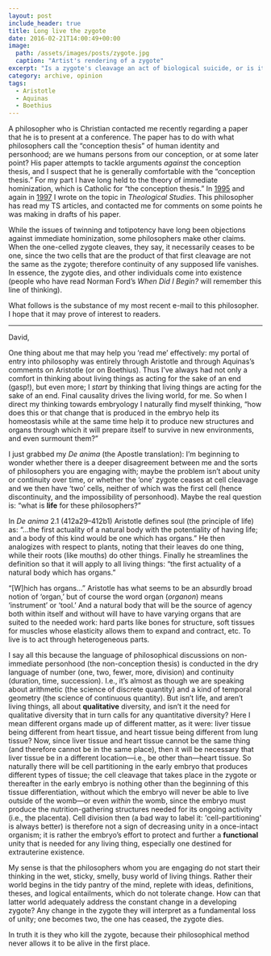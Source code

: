 ```yaml
---
layout: post
include_header: true
title: Long live the zygote
date: 2016-02-21T14:00:49+00:00
image:
  path: /assets/images/posts/zygote.jpg
  caption: "Artist's rendering of a zygote"
excerpt: "Is a zygote's cleavage an act of biological suicide, or is it just another day for a living thing?"
category: archive, opinion
tags:
  - Aristotle
  - Aquinas
  - Boethius
---
```

A philosopher who is Christian contacted me recently regarding a paper that he is to present at a conference. The paper has to do with what philosophers call the “conception thesis” of human identity and personhood; are we humans persons from our conception, or at some later point? His paper attempts to tackle arguments _against_ the conception thesis, and I suspect that he is generally comfortable with the “conception thesis.” For my part I have long held to the theory of immediate hominization, which is Catholic for “the conception thesis.” In [1995](http://cdn.theologicalstudies.net/56/56.4/56.4.7.pdf) and again in [1997](http://cdn.theologicalstudies.net/58/58.4/58.4.6.pdf) I wrote on the topic in _Theological Studies_. This philosopher has read my TS articles, and contacted me for comments on some points he was making in drafts of his paper.

While the issues of twinning and totipotency have long been objections against immediate hominization, some philosophers make other claims. When the one-celled zygote cleaves, they say, it necessarily ceases to be one, since the two cells that are the product of that first cleavage are not the same as the zygote; therefore continuity of any supposed life vanishes. In essence, the zygote dies, and other individuals come into existence (people who have read Norman Ford’s _When Did I Begin?_ will remember this line of thinking).

What follows is the substance of my most recent e-mail to this philosopher. I hope that it may prove of interest to readers.

* * *

David,

One thing about me that may help you ‘read me’ effectively: my portal of entry into philosophy was entirely through Aristotle and through Aquinas’s comments on Aristotle (or on Boethius). Thus I’ve always had not only a comfort in thinking about living things as acting for the sake of an end (gasp!), but even more; I _start_ by thinking that living things are acting for the sake of an end. Final causality drives the living world, for me. So when I direct my thinking towards embryology I naturally find myself thinking, “how does this or that change that is produced in the embryo help its homeostasis while at the same time help it to produce new structures and organs through which it will prepare itself to survive in new environments, and even surmount them?”

I just grabbed my _De anima_ (the Apostle translation): I’m beginning to wonder whether there is a deeper disagreement between me and the sorts of philosophers you are engaging with; maybe the problem isn’t about unity or continuity over time, or whether the ‘one’ zygote ceases at cell cleavage and we then have ‘two’ cells, neither of which was the first cell (hence discontinuity, and the impossibility of personhood). Maybe the real question is: “what is **life** for these philosophers?”

In _De anima_ 2.1 (412a29–412b1) Aristotle defines soul (the principle of life) as: “…the first actuality of a natural body with the potentiality of having life; and a body of this kind would be one which has organs.” He then analogizes with respect to plants, noting that their leaves do one thing, while their roots (like mouths) do other things. Finally he streamlines the definition so that it will apply to all living things: “the first actuality of a natural body which has organs.”

“[W]hich has organs…” Aristotle has what seems to be an absurdly broad notion of ‘organ,’ but of course the word organ (_organon_) means ‘instrument’ or ‘tool.’ And a natural body that will be the source of agency both within itself and without will have to have varying organs that are suited to the needed work: hard parts like bones for structure, soft tissues for muscles whose elasticity allows them to expand and contract, etc. To live is to act through heterogeneous parts.

I say all this because the language of philosophical discussions on non-immediate personhood (the non-conception thesis) is conducted in the dry language of number (one, two, fewer, more, division) and continuity (duration, time, succession). I.e., it’s almost as though we are speaking about arithmetic (the science of discrete quantity) and a kind of temporal geometry (the science of continuous quantity). But isn’t life, and aren’t living things, all about **qualitative** diversity, and isn’t it the need for qualitative diversity that in turn calls for any quantitative diversity? Here I mean different organs made up of different matter, as it were: liver tissue being different from heart tissue, and heart tissue being different from lung tissue? Now, since liver tissue and heart tissue cannot be the same thing (and therefore cannot be in the same place), then it will be necessary that liver tissue be in a different location—i.e., be other than—heart tissue. So naturally there will be cell partitioning in the early embryo that produces different types of tissue; the cell cleavage that takes place in the zygote or thereafter in the early embryo is nothing other than the beginning of this tissue differentiation, without which the embryo will never be able to live outside of the womb—or even _within_ the womb, since the embryo must produce the nutrition-gathering structures needed for its ongoing activity (i.e., the placenta). Cell division then (a bad way to label it: 'cell-partitioning' is always better) is therefore not a sign of decreasing unity in a once-intact organism; it is rather the embryo’s effort to protect and further a **functional** unity that is needed for any living thing, especially one destined for extrauterine existence.

My sense is that the philosophers whom you are engaging do not start their thinking in the wet, sticky, smelly, busy world of living things. Rather their world begins in the tidy pantry of the mind, replete with ideas, definitions, theses, and logical entailments, which do not tolerate change. How can that latter world adequately address the constant change in a developing zygote? Any change in the zygote they will interpret as a fundamental loss of unity; one becomes two, the one has ceased, the zygote dies.

In truth it is they who kill the zygote, because their philosophical method never allows it to be alive in the first place.
